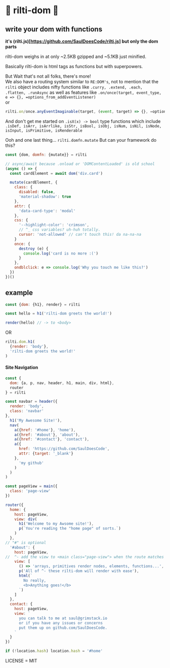 # 💫 rilti-dom 💫
## write your dom with functions  

**it's (rilti.js)[https://github.com/SaulDoesCode/rilti.js] but only the dom parts**

rilti-dom weighs in at only ~2.5KB gzipped and ~5.1KB just minified.

Basically rilti-dom is html tags as functions but with superpowers.     

But Wait that's not all folks, there's more!     
We also have a routing system similar to ``RE:DOM's``,
not to mention that the ``rilti`` object includes
nifty functions like ``.curry, .extend, .each, .flatten, .runAsync`` as well as features
like ``.on/once(target, event_type, e => {}, =options_from_addEventListener)``      
or
```js
rilti.on/once.anyEventImaginable(target, (event, target) => {}, =options)
```

And don't get me started on ``.isX(x) -> bool`` type functions which include
``.isDef, isArr, isArrlike, isStr, isBool, isObj, isNum, isNil, isNode, isInput, isPrimitive, isRenderable``

Ooh and one last thing... `rilti.domfn.mutate`
But can your framework do this?
```js
const {dom, domfn: {mutate}} = rilti

// async/await because .onload or 'DOMContentLoaded' is old school
(async () => {
  const cardElement = await dom('div.card')

  mutate(cardElement, {
    class: {
      disabled: false,
      'material-shadow': true
    },
    attr: {
      'data-card-type': 'modal'
    },
    css: {
      '--highlight-color': 'crimson',
      // ^_ css variables? uh-huh totally.
      cursor: 'not-allowed' // can't touch this! da na-na-na
    }
    once: {
      destroy (e) {
        console.log('card is no more :(')
      }
    },
    ondblclick: e => console.log('Why you touch me like this?')
  })
})()
```

## example

```js
const {dom: {h1}, render} = rilti

const hello = h1('rilti-dom greets the world!')

render(hello) // -> to <body>
```

OR

```js
rilti.dom.h1(
  {render: 'body'},
  'rilti-dom greets the world!'
)
```

#### Site Navigation

```js
const {
  dom: {a, p, nav, header, h1, main, div, html},
  router
} = rilti

const navbar = header({
  render: 'body',
  class: 'navbar'
},
  h1('My Awesome Site!'),
  nav(
    a({href: '#home'}, 'home'),
    a({href: '#about'}, 'about'),
    a({href: '#contact'}, 'contact'),
    a({
      href: 'https://github.com/SaulDoesCode',
      attr: {target: '_blank'}
    },
      'my github'
    )
  )
)

const pageView = main({
  class: 'page-view'
})

router({
  home: {
    host: pageView,
    view: div(
      h1('Welcome to my Awsome site!'),
      p(`You're reading the "home page" of sorts.`)
    )
  },
// "#" is optional
  '#about': {
    host: pageView,
//  ^- add the view to <main class="page-view"> when the route matches
    view: [
      () => 'arrays, primitives render nodes, elements, functions...',
      p('All of ^- these rilti-dom will render with ease'),
      html(`
        No really,
        <b>Anything goes!</b>
      `)
    ]
  },
  contact: {
    host: pageView,
    view: `
      you can talk to me at saul@grimstack.io
      or if you have any issues or concerns
      put them up on github.com/SaulDoesCode.
    `
  }
})

if (!location.hash) location.hash = '#home'
```

LICENSE = MIT
